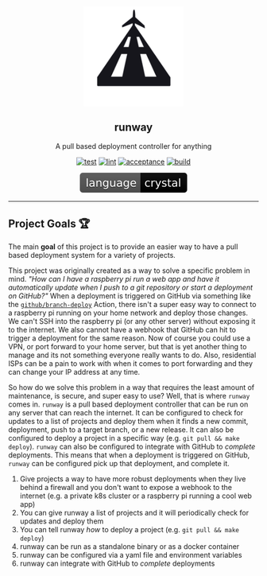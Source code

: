 <h2 align="center"><img src="assets/logo.png" alt="logo" align="center" width="200px" /></h1>

<h2 align="center">runway</h1>
<p align="center">
  A pull based deployment controller for anything
</p>

<p align="center">
  <a href="https://github.com/runwayapp/runway/actions/workflows/test.yml"><img src="https://github.com/runwayapp/runway/actions/workflows/test.yml/badge.svg?event=push" alt="test" height="18"></a>
  <a href="https://github.com/runwayapp/runway/actions/workflows/lint.yml"><img src="https://github.com/runwayapp/runway/actions/workflows/lint.yml/badge.svg?event=push" alt="lint"/></a>
  <a href="https://github.com/runwayapp/runway/actions/workflows/acceptance.yml"><img src="https://github.com/runwayapp/runway/actions/workflows/acceptance.yml/badge.svg?event=push" alt="acceptance"/></a>
  <a href="https://github.com/runwayapp/runway/actions/workflows/build.yml"><img src="https://github.com/runwayapp/runway/actions/workflows/build.yml/badge.svg?event=push" alt="build"/></a>
</p>

<p align="center">
  <img src="assets/language-crystal-black.svg" alt="language crystal"/>
</p>

<hr>

## Project Goals 🏆

The main **goal** of this project is to provide an easier way to have a pull based deployment system for a variety of projects.

This project was originally created as a way to solve a specific problem in mind. *"How can I have a raspberry pi run a web app and have it automatically update when I push to a git repository or start a deployment on GitHub?"* When a deployment is triggered on GitHub via something like the [`github/branch-deploy`](https://github.com/github/branch-deploy) Action, there isn't a super easy way to connect to a raspberry pi running on your home network and deploy those changes. We can't SSH into the raspberry pi (or any other server) without exposing it to the internet. We also cannot have a webhook that GitHub can hit to trigger a deployment for the same reason. Now of course you could use a VPN, or port forward to your home server, but that is yet another thing to manage and its not something everyone really wants to do. Also, residential ISPs can be a pain to work with when it comes to port forwarding and they can change your IP address at any time.

So how do we solve this problem in a way that requires the least amount of maintenance, is secure, and super easy to use? Well, that is where `runway` comes in. `runway` is a pull based deployment controller that can be run on any server that can reach the internet. It can be configured to check for updates to a list of projects and deploy them when it finds a new commit, deployment, push to a target branch, or a new release. It can also be configured to deploy a project in a specific way (e.g. `git pull && make deploy`). `runway` can also be configured to integrate with GitHub to *complete* deployments. This means that when a deployment is triggered on GitHub, `runway` can be configured pick up that deployment, and complete it.

1. Give projects a way to have more robust deployments when they live behind a firewall and you don't want to expose a webhook to the internet (e.g. a private k8s cluster or a raspberry pi running a cool web app)
2. You can give runway a list of projects and it will periodically check for updates and deploy them
3. You can tell runway *how* to deploy a project (e.g. `git pull && make deploy`)
4. runway can be run as a standalone binary or as a docker container
5. runway can be configured via a yaml file and environment variables
6. runway can integrate with GitHub to *complete* deployments
